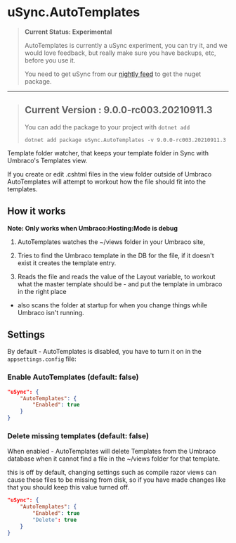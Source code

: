 ﻿# uSync.AutoTemplates

> **Current Status: Experimental**
>
> AutoTemplates is currently a uSync experiment, you can try it, and we would love feedback, but really make sure you have backups, etc, before you use it.
> 
> You need to get uSync from our [nightly feed](../nightly.md) to get the nuget package.

---

> ## Current Version : 9.0.0-rc003.20210911.3
>  You can add the package to your project with `dotnet add`
> 
> ```
> dotnet add package uSync.AutoTemplates -v 9.0.0-rc003.20210911.3
> ```




Template folder watcher, that keeps your template folder in Sync with Umbraco's Templates view. 

If you create or edit .cshtml files in the view folder outside of Umbraco AutoTemplates will attempt to workout how the file should fit into the templates. 


## How it works

**Note: Only works when Umbraco:Hosting:Mode is debug**

1. AutoTemplates watches the ~/views folder in your Umbraco site, 

2. Tries to find the Umbraco template in the DB for the file, if it doesn't exist it creates the template entry. 

3. Reads the file and reads the value of the Layout variable, to workout what the master template should be - and put the template in umbraco in the right place 

- also scans the folder at startup for when you change things while Umbraco isn't running. 

## Settings 

By default - AutoTemplates is disabled, you have to turn it on in the 
`appsettings.config` file: 

### Enable AutoTemplates (default: false)

```json
"uSync": {
    "AutoTemplates": {
        "Enabled": true
    }
}
```

### Delete missing templates (default: false)
When enabled - AutoTemplates will delete Templates from the Umbraco database
when it cannot find a file in the ~/views folder for that template. 

this is off by default, changing settings such as compile razor views can 
cause these files to be missing from disk, so if you have made changes like
that you should keep this value turned off. 


```json
"uSync": {
    "AutoTemplates": {
        "Enabled": true
        "Delete": true
    }
}
```


